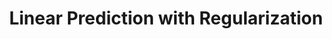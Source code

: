 ---
layout: post
title: Linear Prediction with Regularization
lecture: S1-lrRegularized
lectureVersion: current
extraContent: 
morenotes: <a href="http://www.stat.cmu.edu/~ryantibs/datamining/lectures/16-modr1.pdf"> More Ridge </a> 
video: <a href="https://youtu.be/-WeRHgcxhG8"> video</a>
categories: tabular
tags:
- 2Regression
- Optimization
- Regularization
- ModelSelection
---